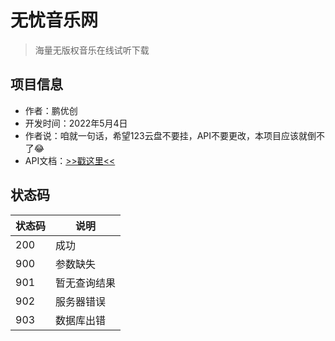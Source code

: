 # 无忧音乐网

> 海量无版权音乐在线试听下载

## 项目信息

- 作者：鹏优创
- 开发时间：2022年5月4日
- 作者说：咱就一句话，希望123云盘不要挂，API不要更改，本项目应该就倒不了😂
- API文档：[>>戳这里<<](https://www.apifox.cn/apidoc/shared-714a7266-798a-41ba-adc1-cbb8857fbc2f)

## 状态码

| 状态码 | 说明         |
| ------ | ------------ |
| 200    | 成功         |
| 900    | 参数缺失     |
| 901    | 暂无查询结果 |
| 902    | 服务器错误   |
| 903    | 数据库出错   |